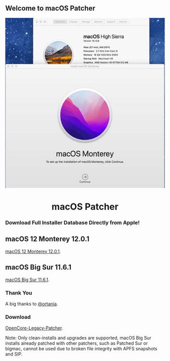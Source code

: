 ## Welcome to macOS Patcher

<div align="center">
             <img src="images/macOS-Patcher.jpg" alt="macOS Patcher" width="600" />
             <h1>macOS Patcher</h1>
</div>

### Download Full Installer Database Directly from Apple!

## macOS 12 Monterey 12.0.1

[macOS 12 Monterey 12.0.1](https://swcdn.apple.com/content/downloads/39/60/002-23774-A_KNETE2LDIN/4ll6ahj3st7jhqfzzjt1bjp1nhwl4p4zx7/InstallAssistant.pkg).

## macOS Big Sur 11.6.1

[macOS Big Sur 11.6.1](http://swcdn.apple.com/content/downloads/43/03/002-23589-A_JLC10H5DJX/7qxktjph49leko1s3jwaqdlh2b3uzyrlfv/InstallAssistant.pkg).

### Thank You

A big thanks to [@ortania](https://github.com/rusahang/OpenCore-Legacy-Patcher).

### Download
[OpenCore-Legacy-Patcher](https://github.com/dortania/OpenCore-Legacy-Patcher/releases).

Note: Only clean-installs and upgrades are supported, macOS Big Sur installs already patched with other patchers, such as Patched Sur or bigmac, cannot be used due to broken file integrity with APFS snapshots and SIP.
